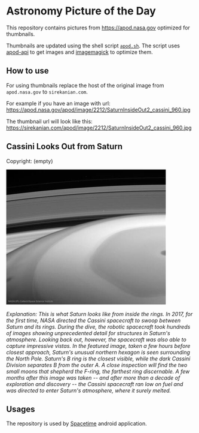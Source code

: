 # Astronomy Picture of the Day

This repository contains pictures from https://apod.nasa.gov optimized for thumbnails.

Thumbnails are updated using the shell script [`apod.sh`](apod.sh). The script
uses [apod-api](https://github.com/nasa/apod-api) to get images and [imagemagick](https://imagemagick.org) to
optimize them.

## How to use

For using thumbnails replace the host of the original image from `apod.nasa.gov` to `sirekanian.com`.

For example if you have an image with url:<br>
https://apod.nasa.gov/apod/image/2212/SaturnInsideOut2_cassini_960.jpg

The thumbnail url will look like this:<br>
https://sirekanian.com/apod/image/2212/SaturnInsideOut2_cassini_960.jpg

## Cassini Looks Out from Saturn

Copyright: (empty)

[![the picture of the day][1]][2]

_Explanation: This is what Saturn looks like from inside the rings. In 2017, for the first time, NASA directed the Cassini spacecraft to swoop between Saturn and its rings. During the dive, the robotic spacecraft took hundreds of images showing unprecedented detail for structures in Saturn's atmosphere. Looking back out, however, the spacecraft was also able to capture impressive vistas. In the featured image, taken a few hours before closest approach, Saturn's unusual northern hexagon is seen surrounding the North Pole. Saturn's B ring is the closest visible, while the dark Cassini Division separates B from the outer A.  A close inspection will find the two small moons that shepherd the F-ring, the farthest ring discernable.  A few months after this image was taken -- and after more than a decade of exploration and discovery -- the Cassini spacecraft ran low on fuel and was directed to enter Saturn's atmosphere, where it surely melted._

## Usages

The repository is used by [Spacetime][3] android application.

[1]: image/2212/SaturnInsideOut2_cassini_960.jpg

[2]: https://apod.nasa.gov/apod/image/2212/SaturnInsideOut2_cassini_960.jpg

[3]: https://github.com/sirekanian/spacetime
